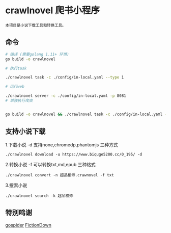 # crawlnovel 爬书小程序
    本项目是小说下载工具和转换工具。
## 命令
```bash
# 编译 (需要golang 1.11+ 环境)
go build -o crawlnovel

# 执行task

./crawlnovel task -c ./config/in-local.yaml --type 1

# 运行web

./crawlnovel server -c ./config/in-local.yaml -p 8081
# 单独执行爬虫


go build -o crawlnovel && ./crawlnovel task -c ./config/in-local.yaml --type 3
```

## 支持小说下载
1.下载小说 -d 支持none,chromedp,phantomjs 三种方式
```
./crawlnovel download -u https://www.biquge5200.cc/0_195/ -d 
```
2.转换小说 -f 可以转换txt,md,epub 三种格式

```
./crawlnovel convert -n 超品相师.crawnovel -f txt

```
3.搜索小说

```
./crawlnovel search -k 超品相师
```

## 特别鸣谢
[gospider](https://github.com/nange/gospider)
[FictionDown](https://github.com/ma6254/FictionDown)